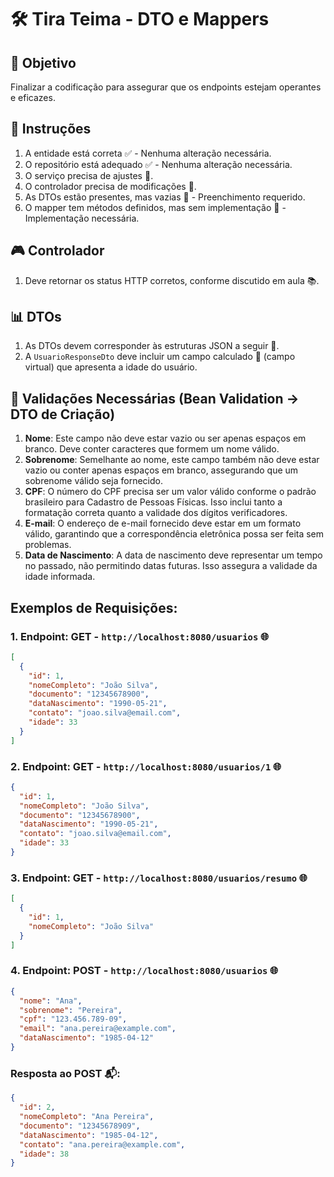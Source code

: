 # 🛠️ Tira Teima - DTO e Mappers

## 🎯 Objetivo

Finalizar a codificação para assegurar que os endpoints estejam operantes e eficazes.

## 📝 Instruções

1. A entidade está correta ✅ - Nenhuma alteração necessária.
2. O repositório está adequado ✅ - Nenhuma alteração necessária.
3. O serviço precisa de ajustes 🔧.
4. O controlador precisa de modificações 🔨.
5. As DTOs estão presentes, mas vazias 📄 - Preenchimento requerido.
6. O mapper tem métodos definidos, mas sem implementação 🚧 - Implementação necessária.

## 🎮 Controlador
1. Deve retornar os status HTTP corretos, conforme discutido em aula 📚.

## 📊 DTOs
1. As DTOs devem corresponder às estruturas JSON a seguir 🧩.
2. A `UsuarioResponseDto` deve incluir um campo calculado 🧮 (campo virtual) que apresenta a idade do usuário.

## 🛑 Validações Necessárias (Bean Validation -> DTO de Criação)
1. **Nome**: Este campo não deve estar vazio ou ser apenas espaços em branco. Deve conter caracteres que formem um nome válido.
2. **Sobrenome**: Semelhante ao nome, este campo também não deve estar vazio ou conter apenas espaços em branco, assegurando que um sobrenome válido seja fornecido.
3. **CPF**: O número do CPF precisa ser um valor válido conforme o padrão brasileiro para Cadastro de Pessoas Físicas. Isso inclui tanto a formatação correta quanto a validade dos dígitos verificadores.
4. **E-mail**: O endereço de e-mail fornecido deve estar em um formato válido, garantindo que a correspondência eletrônica possa ser feita sem problemas.
5. **Data de Nascimento**: A data de nascimento deve representar um tempo no passado, não permitindo datas futuras. Isso assegura a validade da idade informada.

## Exemplos de Requisições:

### 1. Endpoint: GET - `http://localhost:8080/usuarios` 🌐

```json
[
  {
    "id": 1,
    "nomeCompleto": "João Silva",
    "documento": "12345678900",
    "dataNascimento": "1990-05-21",
    "contato": "joao.silva@email.com",
    "idade": 33
  }
]
```

### 2. Endpoint: GET - `http://localhost:8080/usuarios/1` 🌐

```json
{
  "id": 1,
  "nomeCompleto": "João Silva",
  "documento": "12345678900",
  "dataNascimento": "1990-05-21",
  "contato": "joao.silva@email.com",
  "idade": 33
}
```

### 3. Endpoint: GET - `http://localhost:8080/usuarios/resumo` 🌐

```json
[
  {
    "id": 1,
    "nomeCompleto": "João Silva"
  }
]
```

### 4. Endpoint: POST - `http://localhost:8080/usuarios` 🌐

```json
{
  "nome": "Ana",
  "sobrenome": "Pereira",
  "cpf": "123.456.789-09",
  "email": "ana.pereira@example.com",
  "dataNascimento": "1985-04-12"
}
```
### Resposta ao POST 📬:
```json
{
  "id": 2,
  "nomeCompleto": "Ana Pereira",
  "documento": "12345678909",
  "dataNascimento": "1985-04-12",
  "contato": "ana.pereira@example.com",
  "idade": 38
}
```